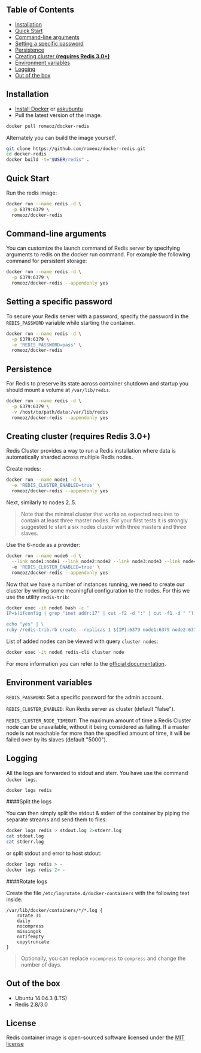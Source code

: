 Table of Contents
-------------------

 * [Installation](#installation)
 * [Quick Start](#quick-start)
 * [Command-line arguments](#command-line-arguments)
 * [Setting a specific password](#setting-a-specific-password) 
 * [Persistence](#persistence)
 * [Creating cluster **(requires Redis 3.0+)**](#reating-cluster-requires-redis-30)
 * [Environment variables](#environment-variables) 
 * [Logging](#logging) 
 * [Out of the box](#out-of-the-box)

Installation
-------------------

 * [Install Docker](https://docs.docker.com/installation/) or [askubuntu](http://askubuntu.com/a/473720)
 * Pull the latest version of the image.
 
```bash
docker pull romeoz/docker-redis
```

Alternately you can build the image yourself.

```bash
git clone https://github.com/romeoz/docker-redis.git
cd docker-redis
docker build -t="$USER/redis" .
```

Quick Start
-------------------

Run the redis image:

```bash
docker run --name redis -d \
  -p 6379:6379 \
  romeoz/docker-redis
```

Command-line arguments
-------------------

You can customize the launch command of Redis server by specifying arguments to redis on the docker run command. For example the following command for persistent storage:

```bash
docker run --name redis -d \
  -p 6379:6379 \
  romeoz/docker-redis --appendonly yes
```

Setting a specific password
-------------------

To secure your Redis server with a password, specify the password in the `REDIS_PASSWORD` variable while starting the container.

```bash
docker run --name redis -d \
  -p 6379:6379 \
  -e 'REDIS_PASSWORD=pass' \
  romeoz/docker-redis
```

Persistence
-------------------

For Redis to preserve its state across container shutdown and startup you should mount a volume at `/var/lib/redis`.

```bash
docker run --name redis -d \
  -p 6379:6379 \
  -v /host/to/path/data:/var/lib/redis
  romeoz/docker-redis --appendonly yes
```

Creating cluster **(requires Redis 3.0+)**
---------------------

Redis Cluster provides a way to run a Redis installation where data is automatically sharded across multiple Redis nodes.

Create nodes:

```bash
docker run --name node1 -d \
  -e 'REDIS_CLUSTER_ENABLED=true' \
  romeoz/docker-redis --appendonly yes
```

Next, similarly to nodes 2..5.

>Note that the minimal cluster that works as expected requires to contain at least three master nodes. For your first tests it is strongly suggested to start a six nodes cluster with three masters and three slaves.

Use the 6-node as a provider:

```bash
docker run --name node6 -d \
  --link node1:node1 --link node2:node2 --link node3:node3 --link node4:node4 --link node5:node5
  -e 'REDIS_CLUSTER_ENABLED=true' \
  romeoz/docker-redis --appendonly yes
```

Now that we have a number of instances running, we need to create our cluster by writing some meaningful configuration to the nodes. For this we use the utility `redis-trib`:

```bash
docker exec -it node6 bash -c '
IP=$(ifconfig | grep "inet addr:17" | cut -f2 -d ":" | cut -f1 -d " ") \

echo "yes" | \
ruby /redis-trib.rb create --replicas 1 ${IP}:6379 node1:6379 node2:6379 node3:6379 node3:6379 node4:6379 node5:6379'  
```

List of added nodes can be viewed with query `cluster nodes`:

```bash
docker exec -it node6 redis-cli cluster node
```

For more information you can refer to the [official documentation](http://redis.io/topics/cluster-tutorial).

Environment variables
---------------------

`REDIS_PASSWORD`: Set a specific password for the admin account.

`REDIS_CLUSTER_ENABLED`: Run Redis server as cluster (default "false").

`REDIS_CLUSTER_NODE_TIMEOUT`: The maximum amount of time a Redis Cluster node can be unavailable, without it being considered as failing. 
If a master node is not reachable for more than the specified amount of time, it will be failed over by its slaves (default "5000").

Logging
-------------------

All the logs are forwarded to stdout and sterr. You have use the command `docker logs`.

```bash
docker logs redis
```

####Split the logs

You can then simply split the stdout & stderr of the container by piping the separate streams and send them to files:

```bash
docker logs redis > stdout.log 2>stderr.log
cat stdout.log
cat stderr.log
```

or split stdout and error to host stdout:

```bash
docker logs redis > -
docker logs redis 2> -
```

####Rotate logs

Create the file `/etc/logrotate.d/docker-containers` with the following text inside:

```
/var/lib/docker/containers/*/*.log {
    rotate 31
    daily
    nocompress
    missingok
    notifempty
    copytruncate
}
```
> Optionally, you can replace `nocompress` to `compress` and change the number of days.


Out of the box
-------------------
 * Ubuntu 14.04.3 (LTS)
 * Redis 2.8/3.0

License
-------------------

Redis container image is open-sourced software licensed under the [MIT license](http://opensource.org/licenses/MIT)